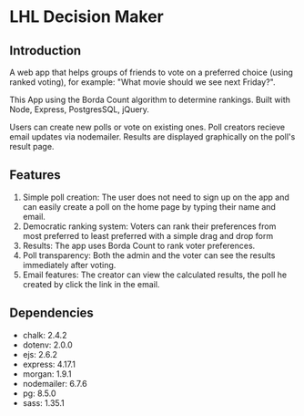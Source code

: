 LHL Decision Maker
=========

## Introduction

A web app that helps groups of friends to vote on a preferred choice (using ranked voting), for example: "What movie should we see next Friday?".

This App using the Borda Count algorithm to determine rankings. Built with Node, Express, PostgresSQL, jQuery.

Users can create new polls or vote on existing ones. Poll creators recieve email updates via nodemailer. Results are displayed graphically on the poll's result page.

## Features

1. Simple poll creation: The user does not need to sign up on the app and can easily create a poll on the home page by typing their name and email.
2. Democratic ranking system: Voters can rank their preferences from most preferred to least preferred with a simple drag and drop form
3. Results: The app uses Borda Count to rank voter preferences.
4. Poll transparency: Both the admin and the voter can see the results immediately after voting.
5. Email features: The creator can view the calculated results, the poll he created by click the link in the email.

## Dependencies


- chalk: 2.4.2
- dotenv: 2.0.0
- ejs: 2.6.2
- express: 4.17.1
- morgan: 1.9.1
- nodemailer: 6.7.6
- pg: 8.5.0
- sass: 1.35.1
